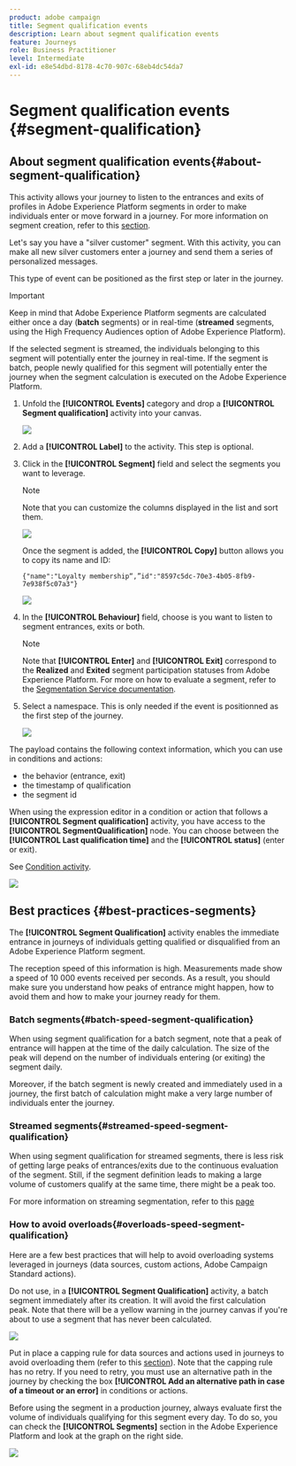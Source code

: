 ```yaml
---
product: adobe campaign
title: Segment qualification events
description: Learn about segment qualification events
feature: Journeys
role: Business Practitioner
level: Intermediate
exl-id: e8e54dbd-8178-4c70-907c-68eb4dc54da7
---
```

# Segment qualification events {#segment-qualification}

## About segment qualification events{#about-segment-qualification}

This activity allows your journey to listen to the entrances and exits of profiles in Adobe Experience Platform segments in order to make individuals enter or move forward in a journey. For more information on segment creation, refer to this [section](../segment/about-segments.md).

Let's say you have a "silver customer" segment. With this activity, you can make all new silver customers enter a journey and send them a series of personalized messages.

This type of event can be positioned as the first step or later in the journey.

>[!IMPORTANT]
>
>Keep in mind that Adobe Experience Platform segments are calculated either once a day (**batch** segments) or in real-time (**streamed** segments, using the High Frequency Audiences option of Adobe Experience Platform).
>
>If the selected segment is streamed, the individuals belonging to this segment will potentially enter the journey in real-time. If the segment is batch, people newly qualified for this segment will potentially enter the journey when the segment calculation is executed on the Adobe Experience Platform.


1. Unfold the **[!UICONTROL Events]** category and drop a **[!UICONTROL Segment qualification]** activity into your canvas.

   ![](../assets/segment5.png)

1. Add a **[!UICONTROL Label]** to the activity. This step is optional.

1. Click in the **[!UICONTROL Segment]** field and select the segments you want to leverage.

   >[!NOTE]
   >
   >Note that you can customize the columns displayed in the list and sort them.

   ![](../assets/segment6.png)

   Once the segment is added, the **[!UICONTROL Copy]** button allows you to copy its name and ID:

   `{"name":"Loyalty membership“,”id":"8597c5dc-70e3-4b05-8fb9-7e938f5c07a3"}`

   ![](../assets/segment-copy.png)

1. In the **[!UICONTROL Behaviour]** field, choose is you want to listen to segment entrances, exits or both.

   >[!NOTE]
   >
   >Note that **[!UICONTROL Enter]** and **[!UICONTROL Exit]** correspond to the **Realized** and **Exited** segment participation statuses from Adobe Experience Platform. For more on how to evaluate a segment, refer to the [Segmentation Service documentation](https://experienceleague.adobe.com/docs/experience-platform/segmentation/tutorials/evaluate-a-segment.html?lang=en#interpret-segment-results). 

1. Select a namespace. This is only needed if the event is positionned as the first step of the journey.

   ![](../assets/segment7.png)

The payload contains the following context information, which you can use in conditions and actions:

* the behavior (entrance, exit)
* the timestamp of qualification
* the segment id

When using the expression editor in a condition or action that follows a **[!UICONTROL Segment qualification]** activity, you have access to the **[!UICONTROL SegmentQualification]** node. You can choose between the **[!UICONTROL Last qualification time]** and the **[!UICONTROL status]** (enter or exit).

See [Condition activity](../building-journeys/condition-activity.md#about_condition).

![](../assets/segment8.png)

## Best practices {#best-practices-segments}

The **[!UICONTROL Segment Qualification]** activity enables the immediate entrance in journeys of individuals getting qualified or disqualified from an Adobe Experience Platform segment.

The reception speed of this information is high. Measurements made show a speed of 10 000 events received per seconds. As a result, you should make sure you understand how peaks of entrance might happen, how to avoid them and how to make your journey ready for them.

### Batch segments{#batch-speed-segment-qualification}

When using segment qualification for a batch segment, note that a peak of entrance will happen at the time of the daily calculation. The size of the peak will depend on the number of individuals entering (or exiting) the segment daily.

Moreover, if the batch segment is newly created and immediately used in a journey, the first batch of calculation might make a very large number of individuals enter the journey.

### Streamed segments{#streamed-speed-segment-qualification}

When using segment qualification for streamed segments, there is less risk of getting large peaks of entrances/exits due to the continuous evaluation of the segment. Still, if the segment definition leads to making a large volume of customers qualify at the same time, there might be a peak too. 

For more information on streaming segmentation, refer to this [page](https://experienceleague.adobe.com/docs/experience-platform/segmentation/api/streaming-segmentation.html#api)

### How to avoid overloads{#overloads-speed-segment-qualification}

Here are a few best practices that will help to avoid overloading systems leveraged in journeys (data sources, custom actions, Adobe Campaign Standard actions).

Do not use, in a **[!UICONTROL Segment Qualification]** activity, a batch segment immediately after its creation. It will avoid the first calculation peak. Note that there will be a yellow warning in the journey canvas if you're about to use a segment that has never been calculated.

![](../assets/segment-error.png)

Put in place a capping rule for data sources and actions used in journeys to avoid overloading them (refer to this [section](../api/capping.md)). Note that the capping rule has no retry. If you need to retry, you must use an alternative path in the journey by checking the box **[!UICONTROL Add an alternative path in case of a timeout or an error]** in conditions or actions.

Before using the segment in a production journey, always evaluate first the volume of individuals qualifying for this segment every day. To do so, you can check the **[!UICONTROL Segments]** section in the Adobe Experience Platform and look at the graph on the right side.

![](../assets/segment-overload.png)
